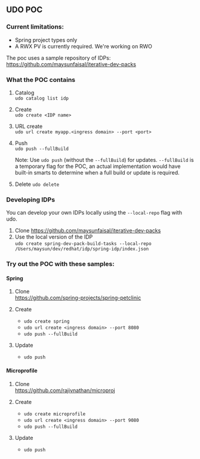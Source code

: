 ## UDO POC

### Current limitations:
- Spring project types only
- A RWX PV is currently required. We're working on RWO

The poc uses a sample repository of IDPs: https://github.com/maysunfaisal/iterative-dev-packs

### What the POC contains
1. Catalog  
   `udo catalog list idp`  

2. Create  
    `udo create <IDP name>`  

3. URL create  
    `udo url create myapp.<ingress domain> --port <port>`  
    
4. Push  
    `udo push --fullBuild`  

    Note: Use `udo push` (without the `--fullBuild`) for updates. `--fullBuild` is a temporary flag for the POC, an actual implementation would have built-in smarts to determine when a full build or update is required.

5. Delete
   `udo delete`  

### Developing IDPs  

You can develop your own IDPs locally using the `--local-repo` flag with udo.

1. Clone https://github.com/maysunfaisal/iterative-dev-packs  
2. Use the local version of the IDP  
   `udo create spring-dev-pack-build-tasks --local-repo /Users/maysun/dev/redhat/idp/spring-idp/index.json`  

### Try out the POC with these samples:  

#### Spring

1. Clone  
   https://github.com/spring-projects/spring-petclinic

2. Create
   - `udo create spring`  
   - `udo url create <ingress domain> --port 8080`  
   - `udo push --fullBuild`  

3. Update
   - `udo push`  

#### Microprofile

1. Clone  
   https://github.com/rajivnathan/microproj

2. Create  
   - `udo create microprofile`  
   - `udo url create <ingress domain> --port 9080`  
   - `udo push --fullBuild`  

3. Update
   - `udo push`  

